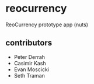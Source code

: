 # reocurrency

ReoCurrency prototype app (nuts)

## contributors
- Peter Derrah
- Casimir Kash
- Evan Moscicki
- Seth Traman
